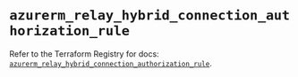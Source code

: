 # `azurerm_relay_hybrid_connection_authorization_rule`

Refer to the Terraform Registry for docs: [`azurerm_relay_hybrid_connection_authorization_rule`](https://registry.terraform.io/providers/hashicorp/azurerm/3.92.0/docs/resources/relay_hybrid_connection_authorization_rule).
